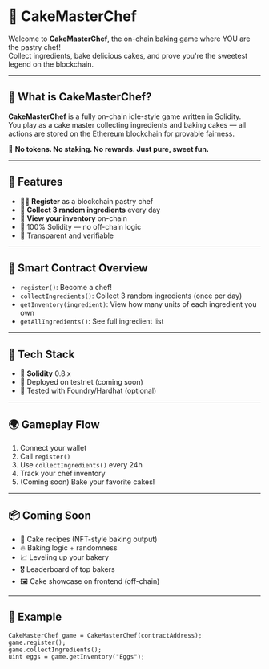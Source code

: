 # 🎂 CakeMasterChef

Welcome to **CakeMasterChef**, the on-chain baking game where YOU are the pastry chef!  
Collect ingredients, bake delicious cakes, and prove you're the sweetest legend on the blockchain.

---

## 🍰 What is CakeMasterChef?

**CakeMasterChef** is a fully on-chain idle-style game written in Solidity.  
You play as a cake master collecting ingredients and baking cakes — all actions are stored on the Ethereum blockchain for provable fairness.

🧁 **No tokens. No staking. No rewards. Just pure, sweet fun.**

---

## 🚀 Features

- 🧑‍🍳 **Register** as a blockchain pastry chef  
- 🛒 **Collect 3 random ingredients** every day  
- 🧺 **View your inventory** on-chain  
- 🔐 100% Solidity — no off-chain logic  
- 📜 Transparent and verifiable

---

## 🧱 Smart Contract Overview

- `register()`: Become a chef!  
- `collectIngredients()`: Collect 3 random ingredients (once per day)  
- `getInventory(ingredient)`: View how many units of each ingredient you own  
- `getAllIngredients()`: See full ingredient list

---

## 🔧 Tech Stack

- 🧠 **Solidity** 0.8.x  
- 📄 Deployed on testnet (coming soon)  
- 🧪 Tested with Foundry/Hardhat (optional)

---

## 🌍 Gameplay Flow

1. Connect your wallet  
2. Call `register()`  
3. Use `collectIngredients()` every 24h  
4. Track your chef inventory  
5. (Coming soon) Bake your favorite cakes!

---

## 📦 Coming Soon

- 🍓 Cake recipes (NFT-style baking output)  
- 🔥 Baking logic + randomness  
- 📈 Leveling up your bakery  
- 🎖️ Leaderboard of top bakers  
- 🖼️ Cake showcase on frontend (off-chain)

---

## 🤖 Example

```solidity
CakeMasterChef game = CakeMasterChef(contractAddress);
game.register();
game.collectIngredients();
uint eggs = game.getInventory("Eggs");
